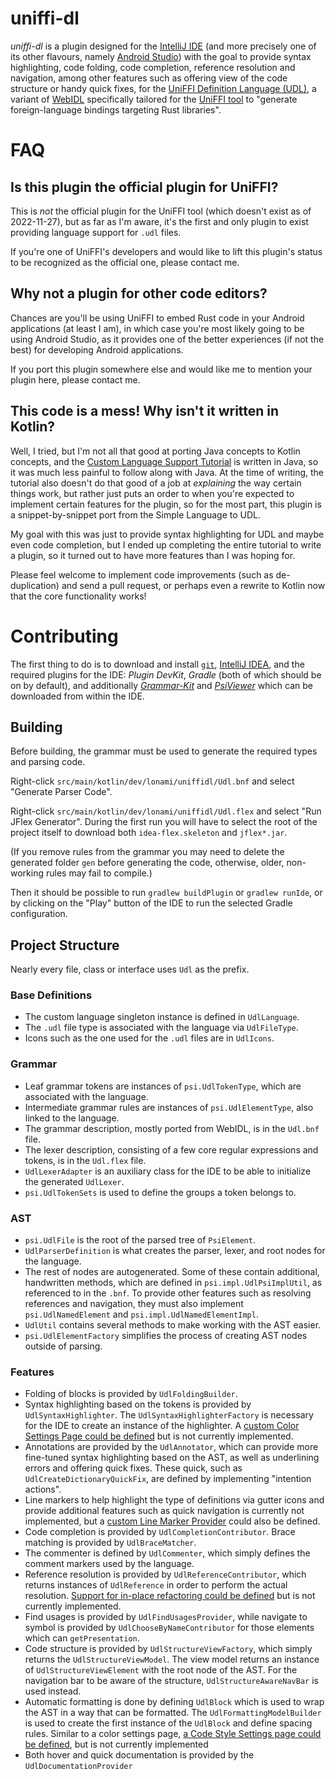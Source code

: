 # uniffi-dl

*uniffi-dl* is a plugin designed for the [IntelliJ IDE][idea] (and more precisely one of its other flavours,
namely [Android Studio][android-studio]) with the goal to provide syntax highlighting, code folding, code
completion, reference resolution and navigation, among other features such as offering view of the code
structure or handy quick fixes, for the [UniFFI Definition Language (UDL)][udl], a variant of [WebIDL][web-idl]
specifically tailored for the [UniFFI tool][uniffi] to "generate foreign-language bindings targeting Rust libraries".

[idea]: https://www.jetbrains.com/idea/

[android-studio]: https://developer.android.com/studio/

[udl]: https://mozilla.github.io/uniffi-rs/

[web-idl]: https://webidl.spec.whatwg.org/

[uniffi]: https://github.com/mozilla/uniffi-rs/

# FAQ

## Is this plugin the official plugin for UniFFI?

This is *not* the official plugin for the UniFFI tool (which doesn't exist as of 2022-11-27), but as far as I'm aware,
it's the first and only plugin to exist providing language support for `.udl` files.

If you're one of UniFFI's developers and would like to lift this plugin's status to be recognized as the official one,
please contact me.

## Why not a plugin for other code editors?

Chances are you'll be using UniFFI to embed Rust code in your Android applications (at least I am), in which case
you're most likely going to be using Android Studio, as it provides one of the better experiences (if not the best)
for developing Android applications.

If you port this plugin somewhere else and would like me to mention your plugin here, please contact me.

## This code is a mess! Why isn't it written in Kotlin?

Well, I tried, but I'm not all that good at porting Java concepts to Kotlin concepts, and the [Custom Language Support
Tutorial][cls-tutorial] is written in Java, so it was much less painful to follow along with Java. At the time of
writing, the tutorial also doesn't do that good of a job at *explaining* the way certain things work, but rather just
puts an order to when you're expected to implement certain features for the plugin, so for the most part, this plugin
is a snippet-by-snippet port from the Simple Language to UDL.

My goal with this was just to provide syntax highlighting for UDL and maybe even code completion, but I ended up
completing the entire tutorial to write a plugin, so it turned out to have more features than I was hoping for.

Please feel welcome to implement code improvements (such as de-duplication) and send a pull request, or perhaps even
a rewrite to Kotlin now that the core functionality works!

[cls-tutorial]: https://plugins.jetbrains.com/docs/intellij/custom-language-support-tutorial.html

# Contributing

The first thing to do is to download and install [`git`][git], [IntelliJ IDEA][intellij], and the required plugins
for the IDE: *Plugin DevKit*, *Gradle* (both of which should be on by default), and additionally
[*Grammar-Kit*][grammar-kit] and [*PsiViewer*][psi-viewer] which can be downloaded from within the IDE.

[git]: https://www.git-scm.com/

[intellij]: https://www.jetbrains.com/idea/download/

[grammar-kit]: https://plugins.jetbrains.com/plugin/6606-grammar-kit

[psi-viewer]: https://plugins.jetbrains.com/plugin/227-psiviewer

## Building

Before building, the grammar must be used to generate the required types and parsing code.

Right-click `src/main/kotlin/dev/lonami/uniffidl/Udl.bnf` and select "Generate Parser Code".

Right-click `src/main/kotlin/dev/lonami/uniffidl/Udl.flex` and select "Run JFlex Generator".
During the first run you will have to select the root of the project itself to download
both `idea-flex.skeleton` and `jflex*.jar`.

(If you remove rules from the grammar you may need to delete the generated folder `gen`
before generating the code, otherwise, older, non-working rules may fail to compile.)

Then it should be possible to run `gradlew buildPlugin` or `gradlew runIde`, or by clicking on the "Play"
button of the IDE to run the selected Gradle configuration.

## Project Structure

Nearly every file, class or interface uses `Udl` as the prefix.

### Base Definitions

* The custom language singleton instance is defined in `UdlLanguage`.
* The `.udl` file type is associated with the language via `UdlFileType`.
* Icons such as the one used for the `.udl` files are in `UdlIcons`.

### Grammar

* Leaf grammar tokens are instances of `psi.UdlTokenType`, which are associated with the language.
* Intermediate grammar rules are instances of `psi.UdlElementType`, also linked to the language.
* The grammar description, mostly ported from WebIDL, is in the `Udl.bnf` file.
* The lexer description, consisting of a few core regular expressions and tokens, is in the `Udl.flex` file.
* `UdlLexerAdapter` is an auxiliary class for the IDE to be able to initialize the generated `UdlLexer`.
* `psi.UdlTokenSets` is used to define the groups a token belongs to.

### AST

* `psi.UdlFile` is the root of the parsed tree of `PsiElement`.
* `UdlParserDefinition` is what creates the parser, lexer, and root nodes for the language.
* The rest of nodes are autogenerated. Some of these contain additional, handwritten methods,
  which are defined in `psi.impl.UdlPsiImplUtil`, as referenced to in the `.bnf`. To provide
  other features such as resolving references and navigation, they must also implement
  `psi.UdlNamedElement` and `psi.impl.UdlNamedElementImpl`.
* `UdlUtil` contains several methods to make working with the AST easier.
* `psi.UdlElementFactory` simplifies the process of creating AST nodes outside of parsing.

### Features

* Folding of blocks is provided by `UdlFoldingBuilder`.
* Syntax highlighting based on the tokens is provided by `UdlSyntaxHighlighter`.
  The `UdlSyntaxHighlighterFactory` is necessary for the IDE to create an instance of the highlighter.
  A [custom Color Settings Page could be defined][color-settings] but is not currently implemented.
* Annotations are provided by the `UdlAnnotator`, which can provide more fine-tuned syntax highlighting
  based on the AST, as well as underlining errors and offering quick fixes. These quick, such as
  `UdlCreateDictionaryQuickFix`, are defined by implementing "intention actions".
* Line markers to help highlight the type of definitions via gutter icons and provide additional features
  such as quick navigation is currently not implemented, but a [custom Line Marker Provider][line-marker]
  could also be defined.
* Code completion is provided by `UdlCompletionContributor`. Brace matching is provided by `UdlBraceMatcher`.
* The commenter is defined by `UdlCommenter`, which simply defines the comment markers used by the language.
* Reference resolution is provided by `UdlReferenceContributor`, which returns instances of `UdlReference` in order
  to perform the actual resolution. [Support for in-place refactoring could be defined][inplace-refactor] but is not
  currently implemented.
* Find usages is provided by `UdlFindUsagesProvider`, while navigate to symbol is provided by
  `UdlChooseByNameContributor` for those elements which can `getPresentation`.
* Code structure is provided by `UdlStructureViewFactory`, which simply returns the `UdlStructureViewModel`.
  The view model returns an instance of `UdlStructureViewElement` with the root node of the AST. For the
  navigation bar to be aware of the structure, `UdlStructureAwareNavBar` is used instead.
* Automatic formatting is done by defining `UdlBlock` which is used to wrap the AST in a way that can be formatted.
  The `UdlFormattingModelBuilder` is used to create the first instance of the `UdlBlock` and define spacing rules.
  Similar to a color settings page, [a Code Style Settings page could be defined][code-settings], but is not currently
  implemented
* Both hover and quick documentation is provided by the `UdlDocumentationProvider`

[color-settings]: https://plugins.jetbrains.com/docs/intellij/syntax-highlighter-and-color-settings-page.html#define-a-color-settings-page

[line-marker]: https://plugins.jetbrains.com/docs/intellij/line-marker-provider.html#define-a-line-marker-provider

[inplace-refactor]: https://plugins.jetbrains.com/docs/intellij/reference-contributor.html#define-a-refactoring-support-provider

[code-settings]: https://plugins.jetbrains.com/docs/intellij/code-style-settings.html#define-code-style-settings
